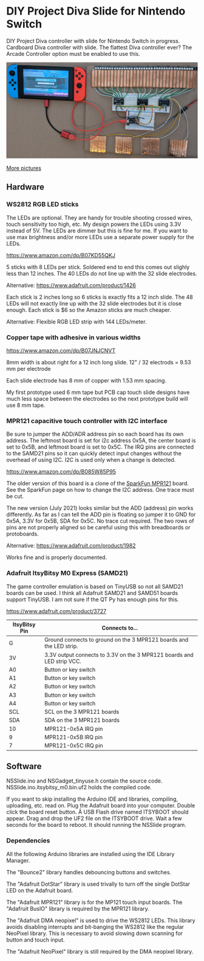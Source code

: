 # DIY Project Diva Slide for Nintendo Switch

DIY Project Diva controller with slide for Nintendo Switch in progress.
Cardboard Diva controller with slide. The flattest Diva controller ever?
The Arcade Controller option must be enabled to use this.

![](./images/Arcade_Controller_small.jpg)

[More pictures](./README_pictures.md)

## Hardware

### WS2812 RGB LED sticks

The LEDs are optional. They are handy for trouble shooting crossed
wires, touch sensitivity too high, etc. My design powers the LEDs
using 3.3V instead of 5V. The LEDs are dimmer but this is fine for me.
If you want to use max brightness and/or more LEDs use a separate power
supply for the LEDs.

https://www.amazon.com/dp/B07KD55QKJ

5 sticks with 8 LEDs per stick. Soldered end to end this comes out
slighly less than 12 inches. The 40 LEDs do not line up with the 32
slide electrodes.

Alternative: https://www.adafruit.com/product/1426

Each stick is 2 inches long so 6 sticks is exactly fits a 12 inch
slide. The 48 LEDs will not exactly line up with the 32 slide
electrodes but it is close enough. Each stick is $6 so the Amazon
sticks are much cheaper.

Alternative: Flexible RGB LED strip with 144 LEDs/meter.

### Copper tape with adhesive in various widths

https://www.amazon.com/dp/B07JNJCNVT

8mm width is about right for a 12 inch long slide.
12" / 32 electrods = 9.53 mm per electrode

Each slide electrode has 8 mm of copper with 1.53 mm spacing.

My first prototype used 6 mm tape but PCB cap touch slide designs have much
less space between the electrodes so the next prototype build will use
8 mm tape.

### MPR121 capacitive touch controller with I2C interface

Be sure to jumper the ADD/ADR address pin so each board has its own address.
The leftmost board is set for i2c address 0x5A, the center board is set to
0x5B, and leftmost board is set to 0x5C. The IRQ pins are connected to the
SAMD21 pins so it can quickly detect input changes without the overhead of
using I2C. I2C is used only when a change is detected.

https://www.amazon.com/dp/B085W85P95

The older version of this board is a clone of the
[SparkFun MPR121](https://www.sparkfun.com/products/retired/9695) board.
See the SparkFun page on how to change the I2C address. One trace must
be cut.

The new version (July 2021) looks similar but the ADD (address) pin
works differently. As far as I can tell the ADD pin is floating so
jumper it to GND for 0x5A, 3.3V for 0x5B, SDA for 0x5C. No trace
cut required. The two rows of pins are not properly aligned so be
careful using this with breadboards or protoboards.

Alternative: https://www.adafruit.com/product/1982

Works fine and is properly documented.

### Adafruit ItsyBitsy M0 Express (SAMD21)

The game controller emulation is based on TinyUSB so not all SAMD21 boards can
be used. I think all Adafruit SAMD21 and SAMD51 boards support TinyUSB. I am
not sure if the QT Py has enough pins for this.

https://www.adafruit.com/product/3727

ItsyBitsy Pin   |Connects to...
----------------|-------------------
G               |Ground connects to ground on the 3 MPR121 boards and the LED strip.
3V              |3.3V output connects to 3.3V on the 3 MPR121 boards and LED strip VCC.
A0              |Button or key switch
A1              |Button or key switch
A2              |Button or key switch
A3              |Button or key switch
A4              |Button or key switch
SCL             |SCL on the 3 MPR121 boards
SDA             |SDA on the 3 MPR121 boards
10              |MPR121-0x5A IRQ pin
9               |MPR121-0x5B IRQ pin
7               |MPR121-0x5C IRQ pin

## Software

NSSlide.ino and NSGadget_tinyuse.h contain the source code.
NSSlide.ino.itsybitsy_m0.bin.uf2 holds the compiled code.

If you want to skip installing the Arduino IDE and libraries, compiling,
uploading, etc. read on. Plug the Adafruit board into your computer. Double
click the board reset button. Â USB Flash drive named ITSYBOOT should appear.
Drag and drop the UF2 file on the ITSYBOOT drive. Wait a few seconds for the
board to reboot. It should running the NSSlide program.

### Dependencies

All the following Arduino libraries are installed using the IDE Library Manager.

The "Bounce2" library handles debouncing buttons and switches.

The "Adafruit DotStar" library is used trivally to turn off the single DotStar
LED on the Adafruit board.


The "Adafruit MPR121" library is for the MP121 touch input boards.
The "Adafruit BusIO" library is required by the MPR121 library.

The "Adafruit DMA neopixel" is used to drive the WS2812 LEDs. This library
avoids disabling interrupts and bit-banging the WS2812 like the regular NeoPixel library.
This is necessary to avoid slowing down scanning for button and touch input.

The "Adafruit NeoPixel" library is still required by the DMA neopixel library.
